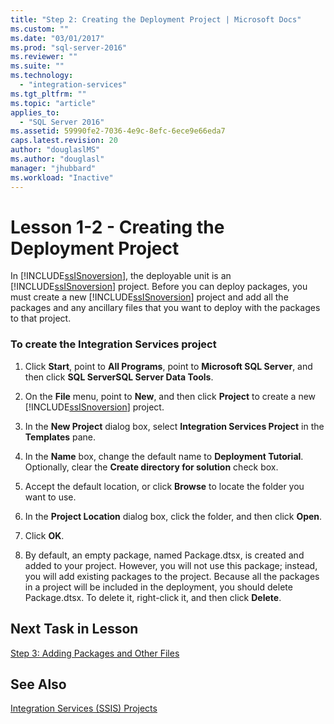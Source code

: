 ```yaml
---
title: "Step 2: Creating the Deployment Project | Microsoft Docs"
ms.custom: ""
ms.date: "03/01/2017"
ms.prod: "sql-server-2016"
ms.reviewer: ""
ms.suite: ""
ms.technology: 
  - "integration-services"
ms.tgt_pltfrm: ""
ms.topic: "article"
applies_to: 
  - "SQL Server 2016"
ms.assetid: 59990fe2-7036-4e9c-8efc-6ece9e66eda7
caps.latest.revision: 20
author: "douglaslMS"
ms.author: "douglasl"
manager: "jhubbard"
ms.workload: "Inactive"
---
```

# Lesson 1-2 - Creating the Deployment Project
In [!INCLUDE[ssISnoversion](../includes/ssisnoversion-md.md)], the deployable unit is an [!INCLUDE[ssISnoversion](../includes/ssisnoversion-md.md)] project. Before you can deploy packages, you must create a new [!INCLUDE[ssISnoversion](../includes/ssisnoversion-md.md)] project and add all the packages and any ancillary files that you want to deploy with the packages to that project.  
  
### To create the Integration Services project  
  
1.  Click **Start**, point to **All Programs**, point to **Microsoft SQL Server**, and then click **SQL ServerSQL Server Data Tools**.  
  
2.  On the **File** menu, point to **New**, and then click **Project** to create a new [!INCLUDE[ssISnoversion](../includes/ssisnoversion-md.md)] project.  
  
3.  In the **New Project** dialog box, select **Integration Services Project** in the **Templates** pane.  
  
4.  In the **Name** box, change the default name to **Deployment Tutorial**. Optionally, clear the **Create directory for solution** check box.  
  
5.  Accept the default location, or click **Browse** to locate the folder you want to use.  
  
6.  In the **Project Location** dialog box, click the folder, and then click **Open**.  
  
7.  Click **OK**.  
  
8.  By default, an empty package, named Package.dtsx, is created and added to your project. However, you will not use this package; instead, you will add existing packages to the project. Because all the packages in a project will be included in the deployment, you should delete Package.dtsx. To delete it, right-click it, and then click **Delete**.  
  
## Next Task in Lesson  
[Step 3: Adding Packages and Other Files](../integration-services/lesson-1-3-adding-packages-and-other-files.md)  
  
## See Also  
[Integration Services &#40;SSIS&#41; Projects](~/integration-services/integration-services-ssis-projects-and-solutions.md)  
  
  
  

